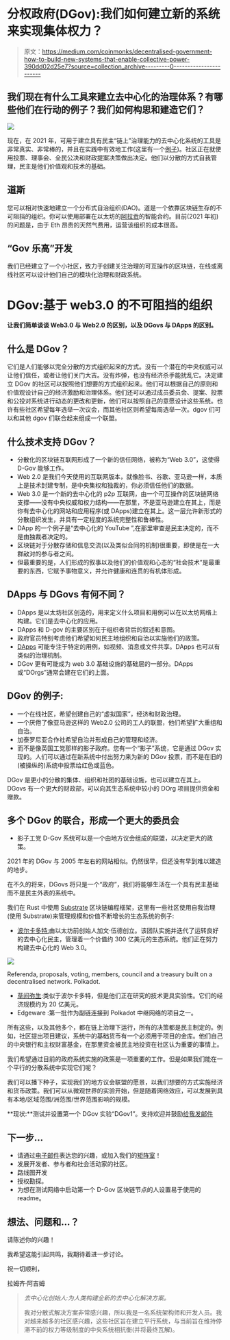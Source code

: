 # 分权政府(DGov):我们如何建立新的系统来实现集体权力？

> 原文：<https://medium.com/coinmonks/decentralised-government-how-to-build-new-systems-that-enable-collective-power-390dd02d25e7?source=collection_archive---------0----------------------->

## 我们现在有什么工具来建立去中心化的治理体系？有哪些他们在行动的例子？我们如何构思和建造它们？

![](img/4dd0645fe194e457b5e28e583f98de1d.png)

现在，在 2021 年，可用于建立具有民主“链上”治理能力的去中心化系统的工具是非常真实、非常棒的，并且在实践中有效地工作(这里有一个[例子](https://polkadot.js.org/apps/?rpc=wss%3A%2F%2Fmainnet4.edgewa.re#/explorer))。社区正在就使用投票、理事会、全民公决和财政提案决策做出决定。他们以分散的方式自我管理，民主是他们价值观和技术的基础。

## 道斯

您可以相对快速地建立一个分布式自治组织(DAO)。道是一个依靠区块链生存的不可阻挡的组织。你可以使用部署在以太坊的[阿拉贡](http://aragon.org)的智能合约。目前(2021 年初)的问题是，由于 Eth 昂贵的天然气费用，运营该组织的成本很高。

## “Gov 乐高”开发

我们已经建立了一个小社区，致力于创建关注治理的可互操作的区块链，在线或离线社区可以设计他们自己的模块化治理和财政系统。

# **DGov:基于 web3.0 的不可阻挡的组织**

**让我们简单谈谈 Web3.0 与 Web2.0 的区别，以及 DGovs 与 DApps 的区别。**

## **什么是 DGov？**

它们是人们能够以完全分散的方式组织起来的方式。没有一个潜在的中央权威可以让他们信任，或者让他们关门大吉。没有炸弹，也没有经济杀手能扰乱它。决定建立 DGov 的社区可以按照他们想要的方式组织起来。他们可以根据自己的原则和价值观设计自己的经济激励和治理体系。他们还可以通过成员委员会、提案、投票和公投对系统进行动态的更改和更新，他们可以按照自己的意愿设计这些系统。也许有些社区希望每年选举一次议会，而其他社区则希望每周选举一次。dgov 们可以和其他 dgov 们联合起来组成一个联盟。

## **什么技术支持 DGov？**

*   分散化的区块链互联网形成了一个新的信任网络，被称为“Web 3.0”，这使得 D-Gov 能够工作。
*   Web 2.0 是我们今天使用的互联网版本，就像脸书、谷歌、亚马逊一样，本质上是技术封建专制，是中央集权和独裁的，你必须信任他们的数据。
*   Web 3.0 是一个新的去中心化的 p2p 互联网，由一个可互操作的区块链网络支撑——没有中央权威和权力结构——在那里，不是亚马逊建立在其上，而是你有去中心化的网站和应用程序(或 DApps)建立在其上。这一层允许新形式的分散组织发生，并具有一定程度的系统完整性和鲁棒性。
*   DApp 的一个例子是“去中心化的 YouTube ”,在那里审查是民主决定的，而不是由独裁者决定的。
*   区块链对于分散存储和信息交流(以及类似合同的机制)很重要，即使是在一大群敌对的参与者之间。
*   但最重要的是，人们形成的叙事以及他们的价值观和心态的“社会技术”是最重要的东西，它赋予事物意义，并允许健康和连贯的有机体形成。

## DApps 与 DGovs 有何不同？

*   DApps 是以太坊社区创造的，用来定义什么项目和用例可以在以太坊网络上构建。它们是去中心化的应用。
*   DApps 和 D-gov 的主要区别在于组织者背后的叙述和意图。
*   政府官员特别考虑他们希望如何民主地组织和自治以实施他们的政策。
*   [DApps](https://blog.coincodecap.com/what-are-dapps-an-ultimate-guide) 可能专注于特定的用例，如视频、消息或文件共享。DApps 也可以有类似的治理机制。
*   DGov 更有可能成为 web 3.0 基础设施的基础层的一部分。DApps 或“DOrgs”通常会建在它们的上面。

## **DGov 的例子:**

*   一个在线社区，希望创建自己的“虚拟国家”，经济和财政治理。
*   一个厌倦了像亚马逊这样的 Web2.0 公司的工人的联盟，他们希望扩大重组和自治。
*   加泰罗尼亚合作社希望自治并形成自己的管理和经济。
*   而不是像英国工党那样的影子政府。您有一个“影子”系统，它是通过 DGov 实现的。人们可以通过在新系统中付出努力来为新的 DGov 投票，而不是在旧的(被操纵的)系统中投票给红色或蓝色。

DGov 是更小的分散的集体、组织和社团的基础设施，也可以建立在其上。DGovs 有一个更大的财政部，可以向其生态系统中较小的 DOrg 项目提供资金和赠款。

## **多个 DGov 的联合，形成一个更大的委员会**

*   影子工党 D-Gov 系统可以是一个由地方议会组成的联盟，以决定更大的政策。

2021 年的 DGov 与 2005 年左右的网站相似。仍然很早，但还没有早到难以建造的地步。

在不久的将来，DGovs 将只是一个“政府”，我们将能够生活在一个具有民主基础而不是民主外表的系统中。

我们在 Rust 中使用 [Substrate](https://substrate.dev) 区块链编程框架，这里有一些社区使用自我治理(使用 Substrate)来管理规模和价值不断增长的生态系统的例子:

*   [波尔卡多特:](https://polkadot.js.org/apps/?rpc=wss%3A%2F%2Frpc.polkadot.io#/democracy)由以太坊前创始人加文·伍德创立。该团队实施并迭代了运转良好的去中心化民主，管理着一个价值约 300 亿美元的生态系统。他们正在努力构建去中心化的 Web 3.0。

![](img/57e04e3d7d3d2b683b2255aebefab021.png)

Referenda, proposals, voting, members, council and a treasury built on a decentralised network. Polkadot.

*   [草间弥生](https://polkadot.js.org/apps/?rpc=wss%3A%2F%2Fkusama-rpc.polkadot.io#/democracy):类似于波尔卡多特，但是他们正在研究的技术更具实验性。它们的经济规模约为 20 亿美元。
*   Edgeware :第一批作为副链连接到 Polkadot 中继网络的项目之一。

所有这些，以及其他多个，都在链上治理下运行，所有的决策都是民主制定的。例如，社区提出项目建议，系统中的基础货币有一个必须用于项目的金库。他们自己的中央银行和主权财富基金，在那里资金被民主地投资在社区认为重要的事情上。

我们希望通过目前的政府系统实施的政策是一项重要的工作。但是如果我们能在一个平行的分散系统中实现它们呢？

我们可以播下种子，实现我们的地方议会联盟的愿景，以我们想要的方式实施经济和货币政策。我们可以从微观世界的实验开始，但是随着网络效应，可以发展到具有本地/区域范围/洲范围/世界范围影响的规模。

**现状:**测试并设置第一个 DGov 实验“DGov1”。支持欢迎并鼓励[给我发邮件](mailto:ramseyajram@me.com)

## **下一步…**

*   请通过[电子邮件](http://ramseyajram@me.com)表达您的兴趣，或加入我们的[矩阵室](https://matrix.to/#/!ZnOnSfFIGPlpSMQNXt:matrix.org?via=matrix.org)！
*   发展开发者、参与者和社会活动家的社区。
*   路线图开发
*   授权勘探。
*   为想在测试网络中启动第一个 D-Gov 区块链节点的人设置易于使用的 readme。

## 想法、问题和…？

请陈述你的兴趣！

我希望这能引起共鸣，我期待着进一步讨论。

祝一切顺利，

拉姆齐·阿吉姆

> *去中心化创始人:为人类构建全新的去中心化解决方案。*
> 
> 我对分散式解决方案非常感兴趣，所以我是一名系统架构师和开发人员。我对越来越多的社区感兴趣，这些社区旨在建立平行系统，与当前旨在维持停滞不前的权力等级制度的中央系统相抗衡(并将最终瓦解)。
